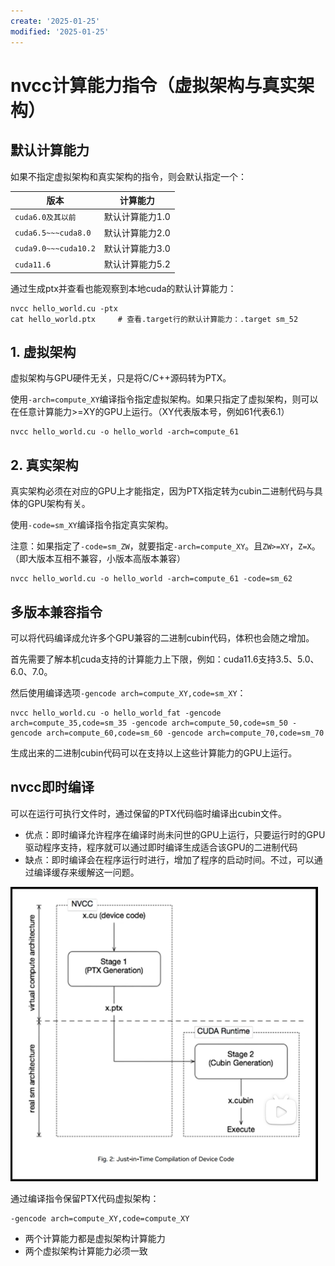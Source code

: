 ```yaml
---
create: '2025-01-25'
modified: '2025-01-25'
---
```


# nvcc计算能力指令（虚拟架构与真实架构）

## 默认计算能力

如果不指定虚拟架构和真实架构的指令，则会默认指定一个：

| 版本                 | 计算能力        |
| -------------------- | --------------- |
| `cuda6.0及其以前`    | 默认计算能力1.0 |
| `cuda6.5~~~cuda8.0`  | 默认计算能力2.0 |
| `cuda9.0~~~cuda10.2` | 默认计算能力3.0 |
| `cuda11.6`           | 默认计算能力5.2 |

通过生成ptx并查看也能观察到本地cuda的默认计算能力：

```shell
nvcc hello_world.cu -ptx
cat hello_world.ptx		# 查看.target行的默认计算能力：.target sm_52
```

## 1. 虚拟架构

虚拟架构与GPU硬件无关，只是将C/C++源码转为PTX。

使用`-arch=compute_XY`编译指令指定虚拟架构。如果只指定了虚拟架构，则可以在任意计算能力>=XY的GPU上运行。（XY代表版本号，例如61代表6.1）

```shell
nvcc hello_world.cu -o hello_world -arch=compute_61
```

## 2. 真实架构

真实架构必须在对应的GPU上才能指定，因为PTX指定转为cubin二进制代码与具体的GPU架构有关。

使用`-code=sm_XY`编译指令指定真实架构。

注意：如果指定了`-code=sm_ZW`，就要指定`-arch=compute_XY`。且`ZW>=XY`，`Z=X`。（即大版本互相不兼容，小版本高版本兼容）

```shell
nvcc hello_world.cu -o hello_world -arch=compute_61 -code=sm_62
```

## 多版本兼容指令

可以将代码编译成允许多个GPU兼容的二进制cubin代码，体积也会随之增加。

首先需要了解本机cuda支持的计算能力上下限，例如：cuda11.6支持3.5、5.0、6.0、7.0。

然后使用编译选项`-gencode arch=compute_XY,code=sm_XY`：

```shell
nvcc hello_world.cu -o hello_world_fat -gencode arch=compute_35,code=sm_35 -gencode arch=compute_50,code=sm_50 -gencode arch=compute_60,code=sm_60 -gencode arch=compute_70,code=sm_70
```

生成出来的二进制cubin代码可以在支持以上这些计算能力的GPU上运行。

## nvcc即时编译

可以在运行可执行文件时，通过保留的PTX代码临时编译出cubin文件。

* 优点：即时编译允许程序在编译时尚未问世的GPU上运行，只要运行时的GPU驱动程序支持，程序就可以通过即时编译生成适合该GPU的二进制代码
* 缺点：即时编译会在程序运行时进行，增加了程序的启动时间。不过，可以通过编译缓存来缓解这一问题。

<img src="./assets/image-20250125111517852.png" alt="image-20250125111517852" style="zoom:50%;" />

通过编译指令保留PTX代码虚拟架构：

```shell
-gencode arch=compute_XY,code=compute_XY
```

* 两个计算能力都是虚拟架构计算能力
* 两个虚拟架构计算能力必须一致